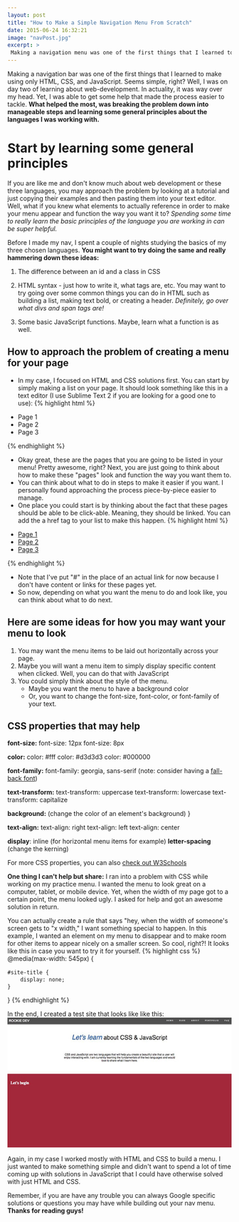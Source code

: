 ```yaml
---
layout: post
title: "How to Make a Simple Navigation Menu From Scratch"
date: 2015-06-24 16:32:21
image: "navPost.jpg"
excerpt: >
 Making a navigation menu was one of the first things that I learned to make using only HTML, CSS, and JavaScript. Seems simple, right? Well, I was on day two of learning web-development. In actuality, it was something that was way over my head.
---
```


Making a navigation bar was one of the first things that I learned to make using only HTML, CSS, and JavaScript. Seems simple, right? Well, I was on day two of learning about web-development. In actuality, it was way over my head. Yet, I was able to get some help that made the process easier to tackle. **What helped the most, was breaking the problem down into manageable steps and learning some general principles about the languages I was working with.**

# Start by learning some general principles
If you are like me and don't know much about web development or these three languages, you may approach the problem by looking at a tutorial and just copying their examples and then pasting them into your text editor. Well, what if you knew what elements to actually reference in order to make your menu appear and function the way you want it to? *Spending some time to really learn the basic principles of the language you are working in can be super helpful.*

Before I made my nav, I spent a couple of nights studying the basics of my three chosen languages. **You might want to try doing the same and really hammering down these ideas:**

1. The difference between an id and a class in CSS

2. HTML syntax - just how to write it, what tags are, etc. You may want to try going over some common things you can do in HTML such as building a list, making text bold, or creating a header. *Definitely, go over what divs and span tags are!*

3. Some basic JavaScript functions. Maybe, learn what a function is as well.

## How to approach the problem of creating a menu for your page
- In my case, I focused on HTML and CSS solutions first. You can start by simply making a list on your page. It should look something like this in a text editor (I use Sublime Text 2 if you are looking for a good one to use):
{% highlight html %}
<ul>
	<li>Page 1</li>
	<li>Page 2</li>
	<li>Page 3</li>
</ul>
{% endhighlight %}

- Okay great, these are the pages that you are going to be listed in your menu! Pretty awesome, right? Next, you are just going to think about how to make these "pages" look and function the way you want them to.
- You can think about what to do in steps to make it easier if you want. I personally found approaching the process piece-by-piece easier to manage.  
- One place you could start is by thinking about the fact that these pages should be able to be click-able. Meaning, they should be linked. You can add the a href tag to your list to make this happen.
{% highlight html %}
<ul>
	<li><a href="#">Page 1</li></a>
	<li><a href="#">Page 2</li></a>
	<li><a href="#">Page 3</li></a>
</ul>
{% endhighlight %}

- Note that I've put "#" in the place of an actual link for now because I don't have content or links for these pages yet.
- So now, depending on what you want the menu to do and look like, you can think about what to do next.

## Here are some ideas for how you may want your menu to look
1. You may want the menu items to be laid out horizontally across your page.
2. Maybe you will want a menu item to simply display specific content when clicked. Well, you can do that with JavaScript
3. You could simply think about the style of the menu.
	- Maybe you want the menu to have a background color
	- Or, you want to change the font-size, font-color, or font-family of your text.

## CSS properties that may help

**font-size:**
  font-size: 12px
  font-size: 8px

**color:**
	color: #fff
	color: #d3d3d3
	color: #000000

**font-family:**
	font-family: georgia, sans-serif  (note: consider having a [fall-back font](http://www.w3schools.com/cssref/css_websafe_fonts.asp))

**text-transform:**
	text-transform: uppercase
	text-transform: lowercase
	text-transform: capitalize


**background:** (change the color of an element's background) }

**text-align:**
	text-align: right
	text-align: left
	text-align: center


**display**: inline (for horizontal menu items for example)
**letter-spacing** (change the kerning)



For more CSS properties, you can also [check out W3Schools](http://www.w3schools.com/cssref/)

**One thing I can't help but share:** I ran into a problem with CSS while working on my practice menu. I wanted the menu to look great on a computer, tablet, or mobile device. Yet, when the width of my page got to a certain point, the menu looked ugly. I asked for help and got an awesome solution in return.

You can actually create a rule that says "hey, when the width of  someone's screen gets to "x width," I want something special to happen. In this example, I wanted an element on my menu to disappear and to make room for other items to appear nicely on a smaller screen. So cool, right?! It looks like this in case you want to try it for yourself.
{% highlight css %}
@media(max-width: 545px) {

	#site-title {
		display: none;
	}
}
{% endhighlight %}

In the end, I created a test site that looks like like this:
![creating a menu from scratch](/assets/test-menu.jpg)

Again, in my case I worked mostly with HTML and CSS to build a menu. I just wanted to make something simple and didn't want to spend a lot of time coming up with solutions in JavaScript that I could have otherwise solved with just HTML and CSS.

Remember, if you are have any trouble you can always Google specific solutions or questions you may have while building out your nav menu. **Thanks for reading guys!**
